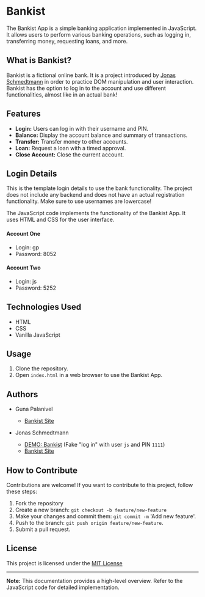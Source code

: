 # Bankist

The Bankist App is a simple banking application implemented in JavaScript. It allows users to perform various banking operations, such as logging in, transferring money, requesting loans, and more.

## What is Bankist?

Bankist is a fictional online bank. It is a project introduced by <a href="https://github.com/jonasschmedtmann">Jonas Schmedtmann</a> in order to practice DOM manipulation and user interaction. Bankist has the option to log in to the account and use different functionalities, almost like in an actual bank!

## Features

- **Login:** Users can log in with their username and PIN.
- **Balance:** Display the account balance and summary of transactions.
- **Transfer:** Transfer money to other accounts.
- **Loan:** Request a loan with a timed approval.
- **Close Account:** Close the current account.

## Login Details

This is the template login details to use the bank functionality. The project does not include any backend and does not have an actual registration functionality. Make sure to use usernames are lowercase!

The JavaScript code implements the functionality of the Bankist App. It uses HTML and CSS for the user interface.

#### Account One

- Login: gp
- Password: 8052

#### Account Two

- Login: js
- Password: 5252

## Technologies Used

- HTML
- CSS
- Vanilla JavaScript

## Usage

1. Clone the repository.
2. Open `index.html` in a web browser to use the Bankist App.

## Authors

- Guna Palanivel

  - <a href="#bankist">Bankist Site</a>

- Jonas Schmedtmann

  - <a href="https://bankist.netlify.app/">DEMO: Bankist</a> (Fake "log in" with user `js` and PIN `1111`)
  - <a href="https://bankist-dom.netlify.app/">Bankist Site</a>

## How to Contribute

Contributions are welcome! If you want to contribute to this project, follow these steps:

1. Fork the repository
2. Create a new branch: `git checkout -b feature/new-feature`
3. Make your changes and commit them: `git commit -m` 'Add new feature'.
4. Push to the branch: `git push origin feature/new-feature`.
5. Submit a pull request.

## License

This project is licensed under the [MIT License](LICENSE)

---

**Note:** This documentation provides a high-level overview. Refer to the JavaScript code for detailed implementation.

